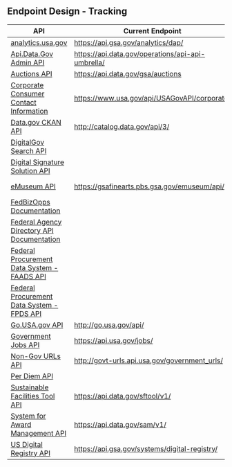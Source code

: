 
## Endpoint Design - Tracking 


| API  |  Current Endpoint |  Proposed Endpoint | 
|---|---|---|
| [analytics.usa.gov](https://analytics.usa.gov/developer) | https://api.gsa.gov/analytics/dap/ | https://api.gsa.gov/analytics/dotgov/ |
| [Api.Data.Gov Admin API](http://api.data.gov/developer/) | https://api.data.gov/operations/api-api-umbrella/ |done|
| [Auctions API](http://gsa.github.io/auctions_api/) | https://api.data.gov/gsa/auctions | https://api.gsa.gov/auctions/ |
| [Corporate Consumer Contact Information](http://www.usa.gov/About/developer-resources/corporation-contact-directory/index.shtml) |  https://www.usa.gov/api/USAGovAPI/corporate/ | ? |
| [Data.gov CKAN API](http://www.data.gov/developers/apis) | http://catalog.data.gov/api/3/ | http://api.gsa.gov/systems/datagov/3/ ? |
| [DigitalGov Search API](https://search.usa.gov/login) | | |
| [Digital Signature Solution API](https://gsa.github.io/DSSAPIDocumentation/api-docs/) | | |
| [eMuseum API](http://gsa.github.io/eMuseum-API/) | https://gsafinearts.pbs.gsa.gov/emuseum/api/ |  https://api.gsa.gov/systems/emuseum/ ? |
| [FedBizOpps Documentation](https://www.fbo.gov/?s=generalinfo&mode=list&tab=list&tabmode=list&static=documentation) | | |
| [Federal Agency Directory API Documentation](http://www.usa.gov/About/developer-resources/federal-agency-directory/index.shtml) | | |
| [Federal Procurement Data System - FAADS API](https://www.fpds.gov/downloads/FAADS/FAADS-Specifications-WebServices_Integration_Specifications_V2.doc) | | |
| [Federal Procurement Data System - FPDS API](https://www.fpds.gov/downloads/FPDS-Specifications-WebServices_Integration_Specifications_V1.4.doc) |  |  | 
| [Go.USA.gov API](https://go.usa.gov/api) | http://go.usa.gov/api/ |  http://api.usa.gov/go/ ? |
| [Government Jobs API](http://search.digitalgov.gov/developer/jobs.html) |  https://api.usa.gov/jobs/ | Done |
| [Non-Gov URLs API](https://search.digitalgov.gov/developer/govt-urls.html) | http://govt-urls.api.usa.gov/government_urls/ | http://api.usa.gov/government_urls/ |
| [Per Diem API](http://gsa.gov/portal/content/162379) | | |
| [Sustainable Facilities Tool API](https://sftool.gov/developers) | https://api.data.gov/sftool/v1/ | https://api.gsa.gov/buildings/sftool/v1/ ? |
| [System for Award Management API](http://gsa.github.io/sam_api/sam/) | https://api.data.gov/sam/v1/ | https://api.gsa.gov/acquisitions/sam/v1/ |
| [US Digital Registry API](https://usdigitalregistry.digitalgov.gov/) | https://api.gsa.gov/systems/digital-registry/ | https://api.gsa.gov/systems/digital-registry/ |
